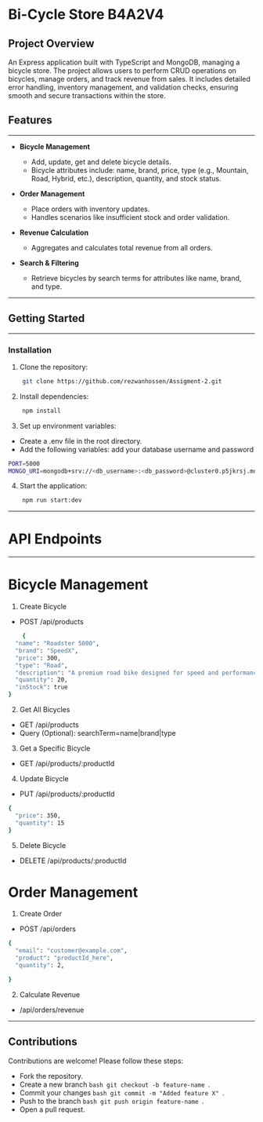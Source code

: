 # Bi-Cycle Store B4A2V4

## Project Overview

An Express application built with TypeScript and MongoDB, managing a bicycle store. The project allows users to perform CRUD operations on bicycles, manage orders, and track revenue from sales. It includes detailed error handling, inventory management, and validation checks, ensuring smooth and secure transactions within the store.

## Features

---

- **Bicycle Management**

  - Add, update, get and delete bicycle details.
  - Bicycle attributes include: name, brand, price, type (e.g., Mountain, Road, Hybrid, etc.), description, quantity, and stock status.

- **Order Management**
  - Place orders with inventory updates.
  - Handles scenarios like insufficient stock and order validation.
- **Revenue Calculation**
  - Aggregates and calculates total revenue from all orders.
- **Search & Filtering**
  - Retrieve bicycles by search terms for attributes like name, brand, and type.

---

## Getting Started

---

### Installation

1. Clone the repository:

```bash
    git clone https://github.com/rezwanhossen/Assigment-2.git
```

2. Install dependencies:

```bash
    npm install
```

3. Set up environment variables:

- Create a .env file in the root directory.
- Add the following variables: add your database username and password

```bash
PORT=5000
MONGO_URI=mongodb+srv://<db_username>:<db_password>@cluster0.p5jkrsj.mongodb.net/?retryWrites=true&w=majority&appName=Cluster0

```

4. Start the application:

```bash
    npm run start:dev
```

---

# API Endpoints

---

<h1> Bicycle Management</h1>

1. Create Bicycle

- POST /api/products

```bash
    {
  "name": "Roadster 5000",
  "brand": "SpeedX",
  "price": 300,
  "type": "Road",
  "description": "A premium road bike designed for speed and performance.",
  "quantity": 20,
  "inStock": true
}

```

2. Get All Bicycles

- GET /api/products
- Query (Optional): searchTerm=name|brand|type

3. Get a Specific Bicycle

- GET /api/products/:productId

4. Update Bicycle

- PUT /api/products/:productId

```bash
{
  "price": 350,
  "quantity": 15
}


```

5. Delete Bicycle

- DELETE /api/products/:productId

<h1>Order Management</h1>

1. Create Order

- POST /api/orders

```bash
{
  "email": "customer@example.com",
  "product": "productId_here",
  "quantity": 2,

}


```

2. Calculate Revenue

- /api/orders/revenue

---

## Contributions

Contributions are welcome! Please follow these steps:

- Fork the repository.
- Create a new branch `bash git checkout -b feature-name `.
- Commit your changes `bash git commit -m "Added feature X" `.
- Push to the branch `bash git push origin feature-name `.
- Open a pull request.
